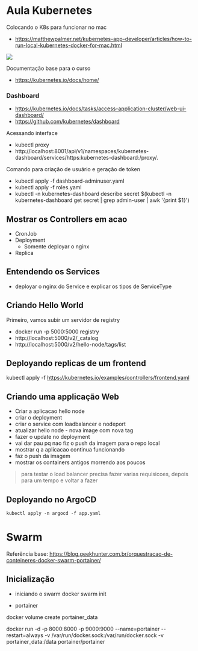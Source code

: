 # Aula Kubernetes

Colocando o K8s para funcionar no mac

* https://matthewpalmer.net/kubernetes-app-developer/articles/how-to-run-local-kubernetes-docker-for-mac.html


![](img/ingress.svg)

Documentação base para o curso

* https://kubernetes.io/docs/home/

### Dashboard

* https://kubernetes.io/docs/tasks/access-application-cluster/web-ui-dashboard/
* https://github.com/kubernetes/dashboard

Acessando interface

* kubectl proxy
* http://localhost:8001/api/v1/namespaces/kubernetes-dashboard/services/https:kubernetes-dashboard:/proxy/.



Comando para criação de usuário e geração de token

* kubectl apply -f dashboard-adminuser.yaml
* kubectl apply -f roles.yaml
* kubectl -n kubernetes-dashboard describe secret $(kubectl -n kubernetes-dashboard get secret | grep admin-user | awk '{print $1}')


## Mostrar os Controllers em acao

* CronJob
* Deployment
  * Somente deployar o nginx
* Replica

## Entendendo os Services

* deployar o nginx do Service e explicar os tipos de ServiceType


## Criando Hello World

Primeiro, vamos subir um servidor de registry

* docker run -p 5000:5000 registry
* http://localhost:5000/v2/_catalog
* http://localhost:5000/v2/hello-node/tags/list

## Deployando replicas de um frontend

kubectl apply -f https://kubernetes.io/examples/controllers/frontend.yaml

## Criando uma applicação Web


* Criar a aplicacao hello node
* criar o deployment
* criar o service com loadbalancer e nodeport
* atualizar hello node - nova image com nova tag
* fazer o update no deployment
* vai dar pau pq nao fiz o push da imagem para o repo local
* mostrar q a aplicacao continua funcionando
* faz o push da imagem
* mostrar os containers antigos morrendo aos poucos


> para testar o load balancer precisa fazer varias requisicoes, depois para um tempo e voltar a fazer

## Deployando no ArgoCD

```
kubectl apply -n argocd -f app.yaml
```



# Swarm

Referência base: https://blog.geekhunter.com.br/orquestracao-de-conteineres-docker-swarm-portainer/

## Inicialização



* iniciando o swarm
docker swarm init

* portainer

docker volume create portainer_data

docker run -d -p 8000:8000 -p 9000:9000 --name=portainer --restart=always -v /var/run/docker.sock:/var/run/docker.sock -v portainer_data:/data portainer/portainer